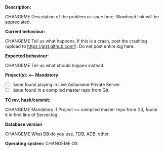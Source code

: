 <!--- (*************************************************************)
      (** Fill in the following fields, WE DO NOT SUPPORT REPACKS***)
      (*********ENGLISH ONLY, PLEASE, Use google translator*********)
      (*************************************************************) --->

**Description:**

CHANGEME Description of the problem or issue here. Wowhead link will be appreciated.

**Current behaviour:**

CHANGEME Tell us what happens.
If this is a crash, post the crashlog (upload to https://gist.github.com/). Do not post entire log here.

**Expected behaviour:**

CHANGEME Tell us what should happen instead.

**Project(s): <-- Mandatory**

- [ ] Issue found playing in Live Ashamane Private Server.
- [ ] Issue found in a compiled master repo from Git.

**TC rev. hash/commit:** 

CHANGEME Mandatory if Project == compiled master repo from Git, found it in first line of Server.log

**Database version**

CHANGEME What DB do you use, TDB, ADB, other.

**Operating system:** CHANGEME OS


<!--- Notes
- This template is for problem reports. For other types of report, edit it accordingly.
- For fixes containing C++ changes, create a Pull Request.
--->
